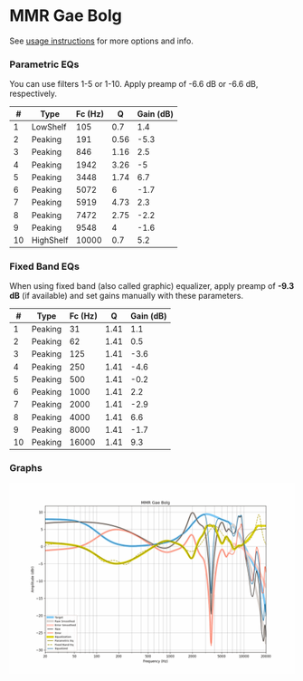 # MMR Gae Bolg
See [usage instructions](https://github.com/jaakkopasanen/AutoEq#usage) for more options and info.

### Parametric EQs
You can use filters 1-5 or 1-10. Apply preamp of -6.6 dB or -6.6 dB, respectively.

|   # | Type      |   Fc (Hz) |    Q |   Gain (dB) |
|-----|-----------|-----------|------|-------------|
|   1 | LowShelf  |       105 | 0.7  |         1.4 |
|   2 | Peaking   |       191 | 0.56 |        -5.3 |
|   3 | Peaking   |       846 | 1.16 |         2.5 |
|   4 | Peaking   |      1942 | 3.26 |        -5   |
|   5 | Peaking   |      3448 | 1.74 |         6.7 |
|   6 | Peaking   |      5072 | 6    |        -1.7 |
|   7 | Peaking   |      5919 | 4.73 |         2.3 |
|   8 | Peaking   |      7472 | 2.75 |        -2.2 |
|   9 | Peaking   |      9548 | 4    |        -1.6 |
|  10 | HighShelf |     10000 | 0.7  |         5.2 |

### Fixed Band EQs
When using fixed band (also called graphic) equalizer, apply preamp of **-9.3 dB** (if available) and set gains manually with these parameters.

|   # | Type    |   Fc (Hz) |    Q |   Gain (dB) |
|-----|---------|-----------|------|-------------|
|   1 | Peaking |        31 | 1.41 |         1.1 |
|   2 | Peaking |        62 | 1.41 |         0.5 |
|   3 | Peaking |       125 | 1.41 |        -3.6 |
|   4 | Peaking |       250 | 1.41 |        -4.6 |
|   5 | Peaking |       500 | 1.41 |        -0.2 |
|   6 | Peaking |      1000 | 1.41 |         2.2 |
|   7 | Peaking |      2000 | 1.41 |        -2.9 |
|   8 | Peaking |      4000 | 1.41 |         6.6 |
|   9 | Peaking |      8000 | 1.41 |        -1.7 |
|  10 | Peaking |     16000 | 1.41 |         9.3 |

### Graphs
![](./MMR%20Gae%20Bolg.png)
